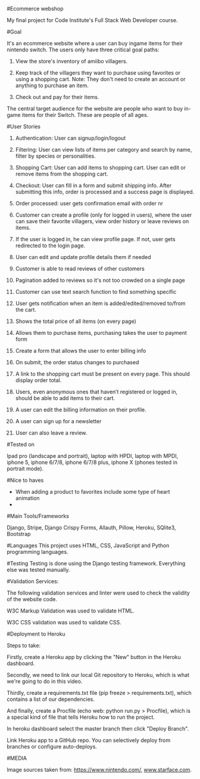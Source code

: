 #Ecommerce webshop

My final project for Code Institute's Full Stack Web Developer course.

#Goal

It's an ecommerce website where a user can buy ingame items for their nintendo switch. The users only have three critical goal paths:

1) View the store's inventory of amiibo villagers.

2) Keep track of the villagers they want to purchase using favorites or using a shopping cart. Note: They don't need to create 
an account or anything to purchase an item.

3) Check out and pay for their items.


The central target audience for the website are people who want to buy in-game items for their Switch. These are people of all ages. 


#User Stories 

1) Authentication: User can signup/login/logout 

2) Filtering: User can view lists of items per category and search by name, filter by species or personalities.

3) Shopping Cart: User can add items to shopping cart. User can edit or remove items from the shopping cart.  

4) Checkout: User can fill in a form and submit shipping info. After submitting this info, order is processed and a success page is 
displayed.

5) Order processed: user gets confirmation email with order nr

6) Customer can create a profile (only for logged in users), where the user can save their favorite villagers, view order history 
or leave reviews on items.

7) If the user is logged in, he can view profile page. If not, user gets redirected to the login page.

8) User can edit and update profile details them if needed

9) Customer is able to read reviews of other customers

10) Pagination added to reviews so it's not too crowded on a single page

11) Customer can use text search function to find something specific

12) User gets notification when an item is added/edited/removed to/from the cart.

13) Shows the total price of all items (on every page)

14) Allows them to purchase items, purchasing takes the user to payment form 

15) Create a form that allows the user to enter billing info

16) On submit, the order status changes to purchased

17) A link to the shopping cart must be present on every page. This should display order total. 

18) Users, even anonymous ones that haven’t registered or logged in, should be able to
add items to their cart.

19) A user can edit the billing information on their profile.

20) A user can sign up for a newsletter

21) User can also leave a review.

#Tested on

Ipad pro (landscape and portrait), laptop with HPDI, laptop with MPDI, iphone 5, iphone 6/7/8, iphone 6/7/8 plus, iphone X
(phones tested in portrait mode).

#Nice to haves

- When adding a product to favorites include some type of heart animation
- 


#Main Tools/Frameworks

Django, Stripe, Django Crispy Forms, Allauth, Pillow, Heroku, SQlite3, Bootstrap


#Languages
This project uses HTML, CSS, JavaScript and Python programming languages.

#Testing
Testing is done using the Django testing framework. Everything else was tested manually.

#Validation Services:

The following validation services and linter were used to check the validity of the website code.

W3C Markup Validation was used to validate HTML.

W3C CSS validation was used to validate CSS.


#Deployment to Heroku

Steps to take:

Firstly, create a Heroku app by clicking the "New" button in the Heroku dashboard.

Secondly, we need to link our local Git repository to Heroku, which is what we're going to do in this video.

Thirdly, create a requirements.txt file (pip freeze > requirements.txt), which contains a list of our dependencies.

And finally, create a Procfile (echo web: python run.py > Procfile), which is a special kind of file that tells Heroku how to run the project.

In heroku dashboard select the master branch then click "Deploy Branch".

Link Heroku app to a GitHub repo. You can selectively deploy from branches or configure auto-deploys.

#MEDIA

Image sources taken from: https://www.nintendo.com/, www.starface.com.